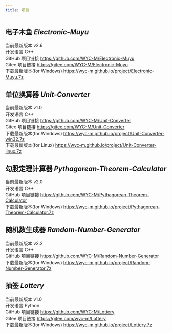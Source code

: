 ```yaml
---
title: 项目
---
```


## 电子木鱼 *Electronic-Muyu*
当前最新版本 v2.6  
开发语言 C++  
GitHub 项目链接 <https://github.com/WYC-M/Electronic-Muyu>  
Gitee 项目链接 <https://gitee.com/WYC-M/Electronic-Muyu>  
下载最新版本(for Windows) <https://wyc-m.github.io/project/Electronic-Muyu.7z>  

## 单位换算器 *Unit-Converter*
当前最新版本 v1.0  
开发语言 C++  
GitHub 项目链接 <https://github.com/WYC-M/Unit-Converter>  
Gitee 项目链接 <https://gitee.com/WYC-M/Unit-Converter>  
下载最新版本(for Windows) <https://wyc-m.github.io/project/Unit-Converter-win32.7z>  
下载最新版本(for Linux) <https://wyc-m.github.io/project/Unit-Converter-linux.7z>

## 勾股定理计算器 *Pythagorean-Theorem-Calculator*
当前最新版本 v2.0  
开发语言 C++  
GitHub 项目链接 <https://github.com/WYC-M/Pythagorean-Theorem-Calculator>  
下载最新版本(for Windows) <https://wyc-m.github.io/project/Pythagorean-Theorem-Calculator.7z>  

## 随机数生成器 *Random-Number-Generator*
当前最新版本 v2.2  
开发语言 C++  
GitHub 项目链接 <https://github.com/WYC-M/Random-Number-Generator>  
下载最新版本(for Windows) <https://wyc-m.github.io/project/Random-Number-Generator.7z>  

## 抽签 *Lottery*
当前最新版本 v1.0  
开发语言 Python    
GitHub 项目链接 <https://github.com/WYC-M/Lottery>  
Gitee 项目链接 <https://gitee.com/wyc-m/Lottery>  
下载最新版本(for Windows) <https://wyc-m.github.io/project/Lottery.7z>  